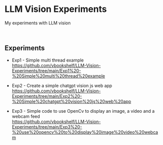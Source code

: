 # LLM Vision Experiments
My experiments with LLM vision

<br>

## Experiments

- Exp1 - Simple multi thread example<br>
https://github.com/vbookshelf/LLM-Vision-Experiments/tree/main/Exp1%20-%20Simple%20multi%20thread%20example

- Exp2 - Create a simple chatgpt vision js web app<br>
https://github.com/vbookshelf/LLM-Vision-Experiments/tree/main/Exp2%20-%20Simple%20chatgpt%20vision%20js%20web%20app

- Exp3 - Simple code to use OpenCv to display an image, a video and a webcam feed<br>
https://github.com/vbookshelf/LLM-Vision-Experiments/tree/main/Exp3%20-%20use%20opencv%20to%20display%20image%20video%20webcam
